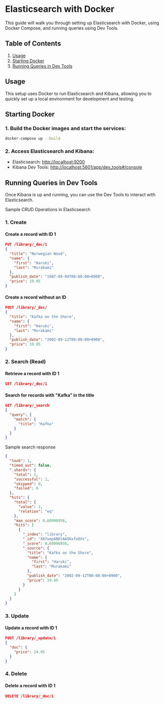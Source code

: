# Elasticsearch with Docker

This guide will walk you through setting up Elasticsearch with Docker, using Docker Compose, and running queries using Dev Tools.

## Table of Contents

1. [Usage](#usage)
2. [Starting Docker](#starting-docker)
3. [Running Queries in Dev Tools](#running-queries-in-dev-tools)

## Usage

This setup uses Docker to run Elasticsearch and Kibana, allowing you to quickly set up a local environment for development and testing.

## Starting Docker
### 1. Build the Docker images and start the services:
```bash
docker-compose up --build
```

### 2. Access Elasticsearch and Kibana:
- Elasticsearch: [http://localhost:9200](http://localhost:9200)
- Kibana Dev Tools: [http://localhost:5601/app/dev_tools#/console](http://localhost:5601/app/dev_tools#/console)

## Running Queries in Dev Tools
Once Kibana is up and running, you can use the Dev Tools to interact with Elasticsearch.

Sample CRUD Operations in Elasticsearch
### 1. Create
#### Create a record with ID 1
```json
PUT /library/_doc/1
{
  "title": "Norwegian Wood",
  "name": {
    "first": "Haruki",
    "last": "Murakami"
  },
  "publish_date": "1987-09-04T00:00:00+0900",
  "price": 19.95
}
```
#### Create a record without an ID
```json
POST /library/_doc/
{
  "title": "Kafka on the Shore",
  "name": {
    "first": "Haruki",
    "last": "Murakami"
  },
  "publish_date": "2002-09-12T00:00:00+0900",
  "price": 19.95
}
```

### 2. Search (Read)
#### Retrieve a record with ID 1
```json
GET /library/_doc/1
```

#### Search for records with "Kafka" in the title
```json
GET /library/_search
{
  "query": {
    "match": {
      "title": "Kafka"
    }
  }
}
```
Sample search response
```json
{
  "took": 1,
  "timed_out": false,
  "_shards": {
    "total": 1,
    "successful": 1,
    "skipped": 0,
    "failed": 0
  },
  "hits": {
    "total": {
      "value": 1,
      "relation": "eq"
    },
    "max_score": 0.60996956,
    "hits": [
      {
        "_index": "library",
        "_id": "X87wepABDtAA5KxfoOXv",
        "_score": 0.60996956,
        "_source": {
          "title": "Kafka on the Shore",
          "name": {
            "first": "Haruki",
            "last": "Murakami"
          },
          "publish_date": "2002-09-12T00:00:00+0900",
          "price": 19.95
        }
      }
    ]
  }
}
```

### 3. Update
#### Update a record with ID 1
```json
POST /library/_update/1
{
  "doc": {
    "price": 24.95
  }
}
```

### 4. Delete
#### Delete a record with ID 1
```json
DELETE /library/_doc/1
```

